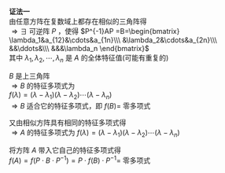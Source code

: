 **证法一**  
由任意方阵在复数域上都存在相似的三角阵得  
$\Rightarrow\exists$ 可逆阵 $P$ ，使得 $P^{-1}AP  
=B=\begin{bmatrix}  
\lambda_1&a_{12}&\cdots&a_{1n}\\\  
&\lambda_2&\cdots&a_{2n}\\\  
&&\ddots&\\\  
&&&\lambda_n  
\end{bmatrix}$  
其中 $\lambda_1,\lambda_2,\cdots,\lambda_n$ 是 $A$ 的全体特征值(可能有重复的)  
  
$B$ 是上三角阵  
$\Rightarrow B$ 的特征多项式为  
$f(\lambda)=(\lambda-\lambda_1)(\lambda-\lambda_2)\cdots(\lambda-\lambda_n)$  
$\Rightarrow B$ 适合它的特征多项式，即 $f(B)=$ 零多项式  
  
又由相似方阵具有相同的特征多项式得  
$\Rightarrow A$ 的特征多项式为 $f(\lambda)=(\lambda-\lambda_1)(\lambda-\lambda_2)\cdots(\lambda-\lambda_n)$  
  
将方阵 $A$ 带入它自己的特征多项式得  
$f(A)=f(P\cdot B\cdot P^{-1})  
=P\cdot f(B)\cdot P^{-1}=$ 零多项式  
